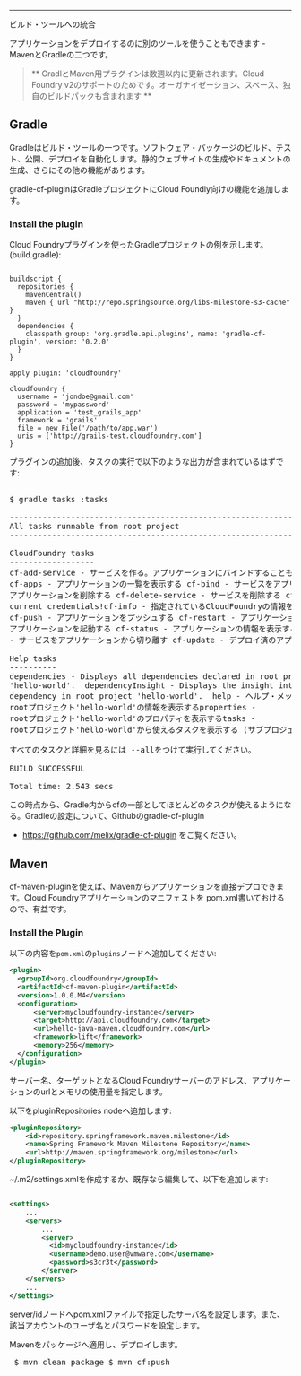 ---
ビルド・ツールへの統合

アプリケーションをデプロイするのに別のツールを使うこともできます - MavenとGradleの二つです。

> ** GradlとMaven用プラグインは数週以内に更新されます。Cloud Foundry
v2のサポートのためです。オーガナイゼーション、スペース、独自のビルドパックも含まれます **

## <a id='gradle'></a>Gradle ##

Gradleはビルド・ツールの一つです。ソフトウェア・パッケージのビルド、テスト、公開、デプロイを自動化します。静的ウェブサイトの生成やドキュメントの生成、さらにその他の機能があります。

gradle-cf-pluginはGradleプロジェクトにCloud Foundly向けの機能を追加します。

### <a id="gradle-install"></a> Install the plugin ###

Cloud Foundryプラグインを使ったGradleプロジェクトの例を示します。(build.gradle):

~~~

buildscript {
  repositories {
    mavenCentral()
    maven { url "http://repo.springsource.org/libs-milestone-s3-cache" }
  }
  dependencies {
    classpath group: 'org.gradle.api.plugins', name: 'gradle-cf-plugin', version: '0.2.0'
  }
}

apply plugin: 'cloudfoundry'

cloudfoundry {
  username = 'jondoe@gmail.com'
  password = 'mypassword'
  application = 'test_grails_app'
  framework = 'grails'
  file = new File('/path/to/app.war')
  uris = ['http://grails-test.cloudfoundry.com']
}

~~~

プラグインの追加後、タスクの実行で以下のような出力が含まれているはずです:

<pre class="terminal">

$ gradle tasks :tasks

------------------------------------------------------------
All tasks runnable from root project
------------------------------------------------------------

CloudFoundry tasks
------------------
cf-add-service - サービスを作る。アプリケーションにバインドすることもできる cf-add-user - 新規ユーザを登録する
cf-apps - アプリケーションの一覧を表示する cf-bind - サービスをアプリケーションへバインドする cf-delete-app -
アプリケーションを削除する cf-delete-service - サービスを削除する cf-delete-user - ユーザを削除すUses the
current credentials!cf-info - 指定されているCloudFoundryの情報を表示する cf-login - ログインする
cf-push - アプリケーションをプッシュする cf-restart - アプリケーションを再起動する cf-start -
アプリケーションを起動する cf-status - アプリケーションの情報を表示する cf-stop - アプリケーションを停止する cf-unbind
- サービスをアプリケーションから切り離す cf-update - デプロイ済のアプリケーションを更新する

Help tasks
----------
dependencies - Displays all dependencies declared in root project
'hello-world'.  dependencyInsight - Displays the insight into a specific
dependency in root project 'hello-world'.  help - ヘルプ・メッセージを表示する projects -
rootプロジェクト'hello-world'の情報を表示するproperties -
rootプロジェクト'hello-world'のプロパティを表示するtasks -
rootプロジェクト'hello-world'から使えるタスクを表示する (サブプロジェクトのタスクも表示され得る)

すべてのタスクと詳細を見るには --allをつけて実行してください。

BUILD SUCCESSFUL

Total time: 2.543 secs </pre>

この時点から、Gradle内からcfの一部としてほとんどのタスクが使えるようになる。Gradleの設定について、Githubのgradle-cf-plugin
- https://github.com/melix/gradle-cf-plugin をご覧ください。

## <a id='maven'></a>Maven ##


cf-maven-pluginを使えば、Mavenからアプリケーションを直接デプロできます。Cloud Foundryアプリケーションのマニフェストを
pom.xml書いておけるので、有益です。

### <a id='maven-install'></a>Install the Plugin ###

以下の内容を`pom.xml`の`plugins`ノードへ追加してください:

~~~xml
<plugin>
  <groupId>org.cloudfoundry</groupId>
  <artifactId>cf-maven-plugin</artifactId>
  <version>1.0.0.M4</version>
  <configuration>
      <server>mycloudfoundry-instance</server>
      <target>http://api.cloudfoundry.com</target>
      <url>hello-java-maven.cloudfoundry.com</url>
      <framework>lift</framework>
      <memory>256</memory>
  </configuration>
</plugin>
~~~

サーバー名、ターゲットとなるCloud Foundryサーバーのアドレス、アプリケーションのurlとメモリの使用量を指定します。

以下をpluginRepositories nodeへ追加します:

~~~xml
<pluginRepository>
    <id>repository.springframework.maven.milestone</id>
    <name>Spring Framework Maven Milestone Repository</name>
    <url>http://maven.springframework.org/milestone</url>
</pluginRepository>
~~~

~/.m2/settings.xmlを作成するか、既存なら編集して、以下を追加します:

~~~xml

<settings>
    ...
    <servers>
        ...
        <server>
          <id>mycloudfoundry-instance</id>
          <username>demo.user@vmware.com</username>
          <password>s3cr3t</password>
        </server>
    </servers>
    ...
</settings>
~~~

server/idノードへpom.xmlファイルで指定したサーバ名を設定します。また、該当アカウントのユーザ名とパスワードを設定します。

Mavenをパッケージへ適用し、デプロイします。

<pre class="terminal"> $ mvn clean package $ mvn cf:push </pre>

